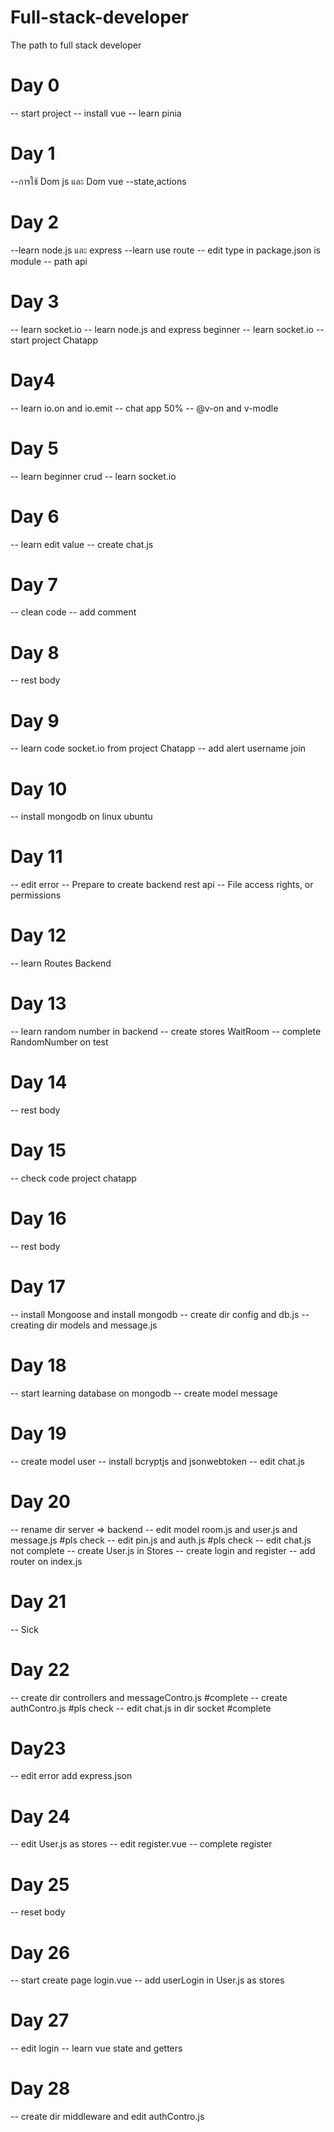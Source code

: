 # Full-stack-developer
The path to full stack developer

# Day 0
-- start project
-- install vue 
-- learn pinia

# Day 1
--การใช้ Dom js และ Dom vue
--state,actions 

# Day 2 
--learn node.js และ express
--learn use route
-- edit type in package.json is module
-- path api

# Day 3
-- learn socket.io 
-- learn node.js and express beginner
-- learn socket.io
-- start project Chatapp

# Day4
-- learn io.on and io.emit
-- chat app 50%
-- @v-on and v-modle

# Day 5
-- learn beginner crud
-- learn socket.io 

# Day 6
-- learn edit value
-- create chat.js

# Day 7 
-- clean code
-- add comment

# Day 8
-- rest body

# Day 9
-- learn code socket.io from project Chatapp
-- add alert username join

# Day 10 
-- install mongodb on linux ubuntu

# Day 11
--  edit error 
-- Prepare to create backend rest api 
-- File access rights, or permissions

# Day 12
-- learn Routes Backend 

# Day 13
-- learn random number in backend
-- create stores WaitRoom
-- complete RandomNumber on test

# Day 14
-- rest body

# Day 15
-- check code project chatapp

# Day 16
-- rest body

# Day 17
-- install Mongoose and install mongodb
-- create dir config and db.js
-- creating dir models and message.js

# Day 18
-- start learning database on mongodb 
-- create model message

# Day 19 
-- create model user 
-- install bcryptjs and jsonwebtoken
-- edit chat.js

# Day 20
-- rename dir server => backend
-- edit model room.js and user.js and message.js #pls check
-- edit pin.js and auth.js #pls check
-- edit chat.js not complete 
-- create User.js in Stores 
-- create login and register
-- add router on index.js

# Day 21
-- Sick

# Day 22
-- create dir controllers and messageContro.js #complete
-- create authContro.js #pls check
-- edit chat.js in dir socket #complete

# Day23
-- edit error add express.json

# Day 24
-- edit User.js as stores
-- edit register.vue
-- complete register

# Day 25
-- reset body

# Day 26
-- start create page login.vue
-- add userLogin in User.js as stores

# Day 27
-- edit login
-- learn vue state and getters

# Day 28 
-- create dir middleware and edit authContro.js 